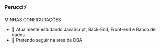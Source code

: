 ### Perucci:zap:



MINHAS CONFIGURAÇÕES

- 🔭 Atualmente estudando JavaScript, Back-End, Front-end e Banco de dados
- 🌱 Pretendo seguir na area de DBA 

